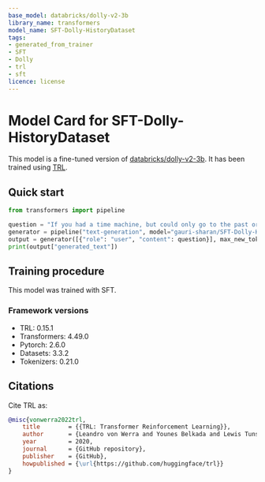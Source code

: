 ```yaml
---
base_model: databricks/dolly-v2-3b
library_name: transformers
model_name: SFT-Dolly-HistoryDataset
tags:
- generated_from_trainer
- SFT
- Dolly
- trl
- sft
licence: license
---
```


# Model Card for SFT-Dolly-HistoryDataset

This model is a fine-tuned version of [databricks/dolly-v2-3b](https://huggingface.co/databricks/dolly-v2-3b).
It has been trained using [TRL](https://github.com/huggingface/trl).

## Quick start

```python
from transformers import pipeline

question = "If you had a time machine, but could only go to the past or the future once and never return, which would you choose and why?"
generator = pipeline("text-generation", model="gauri-sharan/SFT-Dolly-HistoryDataset", device="cuda")
output = generator([{"role": "user", "content": question}], max_new_tokens=128, return_full_text=False)[0]
print(output["generated_text"])
```

## Training procedure

 


This model was trained with SFT.

### Framework versions

- TRL: 0.15.1
- Transformers: 4.49.0
- Pytorch: 2.6.0
- Datasets: 3.3.2
- Tokenizers: 0.21.0

## Citations



Cite TRL as:
    
```bibtex
@misc{vonwerra2022trl,
	title        = {{TRL: Transformer Reinforcement Learning}},
	author       = {Leandro von Werra and Younes Belkada and Lewis Tunstall and Edward Beeching and Tristan Thrush and Nathan Lambert and Shengyi Huang and Kashif Rasul and Quentin Gallouédec},
	year         = 2020,
	journal      = {GitHub repository},
	publisher    = {GitHub},
	howpublished = {\url{https://github.com/huggingface/trl}}
}
```